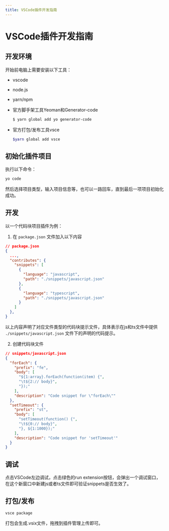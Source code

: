 ```yaml
---
title: VSCode插件开发指南
---
```


# VSCode插件开发指南

## 开发环境

开始前电脑上需要安装以下工具：

- vscode
- node.js
- yarn/npm
- 官方脚手架工具Yeoman和Generator-code

  ```bash
  $ yarn global add yo generator-code
  ```

- 官方打包/发布工具vsce

  ```bash
  $yarn global add vsce
  ```

## 初始化插件项目

执行以下命令：

```bash
yo code
```

然后选择项目类型，输入项目信息等，也可以一路回车，直到最后一项项目初始化成功。

## 开发

以一个代码块项目插件为例：

1. 在 `package.json` 文件加入以下内容

```json
// package.json
{
  ...,
  "contributes": {
    "snippets": [
      {
        "language": "javascript",
        "path": "./snippets/javascript.json"
      },
      {
        "language": "typescript",
        "path": "./snippets/javascript.json"
      }
    ]
  },
}
```

以上内容声明了对应文件类型的代码块提示文件，具体表示在js和ts文件中提供 `./snippets/javascript.json` 文件下的声明的代码提示。

2. 创建代码块文件

```json
// snippets/javascript.json
{
  "forEach": {
    "prefix": "fe",
    "body": [
      "${1:array}.forEach(function(item) {",
      "\t${2:// body}",
      "});"
    ],
    "description": "Code snippet for \"forEach\""
  },
  "setTimeout": {
    "prefix": "st",
    "body": [
      "setTimeout(function() {",
      "\t${0:// body}",
      "}, ${1:1000});"
    ],
    "description": "Code snippet for 'setTimeout'"
  }
}
```

## 调试

点击VSCode左边调试，点击绿色的run extension按钮，会弹出一个调试窗口，在这个新窗口中新建js或者ts文件即可验证snippets是否生效了。

## 打包/发布

```
vsce package
```

打包会生成.vsix文件，拖拽到插件管理上传即可。

